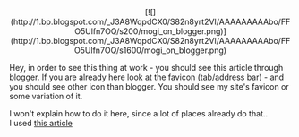 <div class="separator" style="clear: both; text-align: center;">[![](http://1.bp.blogspot.com/_J3A8WqpdCX0/S82n8yrt2VI/AAAAAAAAAbo/FFO5Ulfn7OQ/s200/mogi_on_blogger.png)](http://1.bp.blogspot.com/_J3A8WqpdCX0/S82n8yrt2VI/AAAAAAAAAbo/FFO5Ulfn7OQ/s1600/mogi_on_blogger.png)</div>

Hey, in order to see this thing at work - you should see this article through blogger. If you are already here look at the favicon (tab/address bar) - and you should see other icon than blogger. You should see my site's favicon or some variation of it.  

I won't explain how to do it here, since a lot of places already do that..  
I used [this article](http://hapiblogging.blogspot.com/2009/01/how-to-change-favicon-in-blogger-in-xml.html)